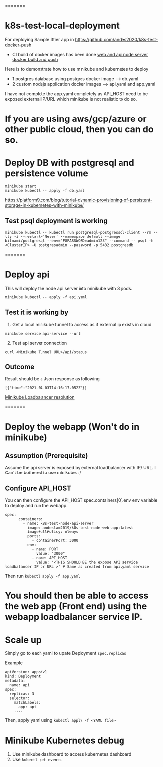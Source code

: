 =======
# k8s-test-local-deployment

For deploying Sample 3tier app in https://github.com/andes2020/k8s-test-docker-push

- CI build of docker images has been done 
[web and api node server docker build and push](https://github.com/andes2020/k8s-test-docker-push/actions)

Here is to demonstrate how to use minikube and kubernetes to deploy 
- 1 postgres database using postgres docker image --> db.yaml
- 2 custom nodejs application docker images --> api.yaml and app.yaml

I have not complete the app.yaml completely as API_HOST need to be exposed external IP/URL which minikube is not realistic to do so.

If you are using aws/gcp/azure or other public cloud, then you can do so.
=======
# Deploy DB with postgresql and persistence volume
```
minikube start
minikube kubectl -- apply -f db.yaml
```
https://platform9.com/blog/tutorial-dynamic-provisioning-of-persistent-storage-in-kubernetes-with-minikube/

## Test psql deployment is working
```
minikube kubectl -- kubectl run postgresql-postgressql-client --rm --tty -i --restart='Never' --namespace default --image bitnami/postgresql --env="PGPASSWORD=admin123" --command -- psql -h <ClusterIP> -U postgresadmin --password -p 5432 postgresdb
```
=======
# Deploy api
This will deploy the node api server into minikube with 3 pods.

```
minikube kubectl -- apply -f api.yaml
```

## Test it is working by 
1. Get a local minikube tunnel to access as if external ip exists in cloud
```
minikube service api-service --url 
```

2. Test api server connection
```
curl <Minikube Tunnel URL>/api/status
```

## Outcome
Result should be a Json response as following
```
[{"time":"2021-04-03T14:16:17.052Z"}]
```

[Minikube Loadbalancer resolution](https://stackoverflow.com/questions/44110876/kubernetes-service-external-ip-pending)

=======
# Deploy the webapp (Won't do in minikube)

## Assumption (Prerequisite)
Assume the api server is exposed by external loadbalancer with IP/ URL. I Can't be bothered to use minikube. :/

## Configure API_HOST
You can then configure the API_HOST spec.containers[0].env env variable to deploy and run the webapp.
```
spec:
      containers:
        - name: k8s-test-node-api-server
          image: andeslam2019/k8s-test-node-web-app:latest
          imagePullPolicy: Always
          ports:
            - containerPort: 3000
          env:
            - name: PORT
              value: "3000"
            - name: API_HOST
              value: '<THIS SHOULD BE the expose API service loadbalancer IP or URL >' # Same as created from api.yaml service
```

Then run ```kubectl apply -f app.yaml```

You should then be able to access the web app (Front end) using the webapp loadbalancer service IP.
=======
# Scale up
Simply go to each yaml to upate Deployment ```spec.replicas```

Example
```
apiVersion: apps/v1
kind: Deployment
metadata:
  name: api
spec:
  replicas: 3
  selector:
    matchLabels:
      app: api
    ....
```

Then, apply yaml using ```kubectl apply -f <YAML file>```

# Minikube Kubernetes debug
1. Use minikube dashboard to access kubernetes dashboard
2. Use ```kubectl get events```

